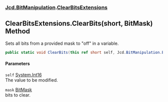 ### [Jcd.BitManipulation](Jcd_BitManipulation.md 'Jcd.BitManipulation').[ClearBitsExtensions](Jcd_BitManipulation_ClearBitsExtensions.md 'Jcd.BitManipulation.ClearBitsExtensions')
## ClearBitsExtensions.ClearBits(short, BitMask) Method
Sets all bits from a provided mask to "off" in a variable.   
```csharp
public static void ClearBits(this ref short self, Jcd.BitManipulation.BitMask mask);
```
#### Parameters
<a name='Jcd_BitManipulation_ClearBitsExtensions_ClearBits(short_Jcd_BitManipulation_BitMask)_self'></a>
`self` [System.Int16](https://docs.microsoft.com/en-us/dotnet/api/System.Int16 'System.Int16')  
The value to be modified.
  
<a name='Jcd_BitManipulation_ClearBitsExtensions_ClearBits(short_Jcd_BitManipulation_BitMask)_mask'></a>
`mask` [BitMask](Jcd_BitManipulation_BitMask.md 'Jcd.BitManipulation.BitMask')  
bits to clear.
  
